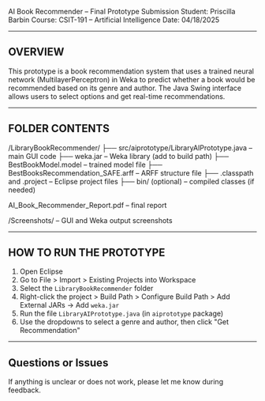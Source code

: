 AI Book Recommender – Final Prototype Submission
Student: Priscilla Barbin
Course: CSIT-191 – Artificial Intelligence
Date: 04/18/2025

-----------------------------------------------------------
OVERVIEW
-----------------------------------------------------------
This prototype is a book recommendation system that uses a trained neural network (MultilayerPerceptron) in Weka to predict whether a book would be recommended based on its genre and author. The Java Swing interface allows users to select options and get real-time recommendations.

-----------------------------------------------------------
FOLDER CONTENTS
-----------------------------------------------------------
/LibraryBookRecommender/
├── src/aiprototype/LibraryAIPrototype.java   – main GUI code
├── weka.jar                                 – Weka library (add to build path)
├── BestBookModel.model                      – trained model file
├── BestBooksRecommendation_SAFE.arff        – ARFF structure file
├── .classpath and .project                  – Eclipse project files
├── bin/ (optional)                          – compiled classes (if needed)

AI_Book_Recommender_Report.pdf            – final report


/Screenshots/                             – GUI and Weka output screenshots

-----------------------------------------------------------
HOW TO RUN THE PROTOTYPE
-----------------------------------------------------------
1. Open Eclipse
2. Go to File > Import > Existing Projects into Workspace
3. Select the `LibraryBookRecommender` folder
4. Right-click the project > Build Path > Configure Build Path > Add External JARs
   → Add `weka.jar`
5. Run the file `LibraryAIPrototype.java` (in `aiprototype` package)
6. Use the dropdowns to select a genre and author, then click "Get Recommendation"

-----------------------------------------------------------
Questions or Issues
-----------------------------------------------------------
If anything is unclear or does not work, please let me know during feedback.

